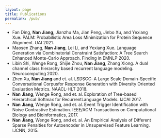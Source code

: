 ```yaml
---
layout: page
title: Publications
permalink: /pub/
---
```


- Fan Ding, **Nan Jiang**, Jianzhu Ma, Jian Peng, Jinbo Xu, and Yexiang Xue. PALM: Probabilistic Area Loss Minimization for Protein Sequence Alignment. UAI 2021.
- Maosen Zhang, **Nan Jiang**, Lei Li, and Yexiang Xue. Language Generation via Combinatorial Constraint Satisfaction: A Tree Search Enhanced Monte-Carlo Approach. Finding in EMNLP 2020.
- Libin Shi, Wenge Rong, Shijie Zhou, **Nan Jiang**, Zhang Xiong. A dual channel class hierarchy based recurrent language modeling. Neurocomputing 2020.
- Zhen Xu, **Nan Jiang** and et. al. LSDSCC: A Large Scale Domain-Specific Conversational Corpusfor Response Generation with Diversity Oriented Evaluation Metrics. NAACL-HLT 2018.
- **Nan Jiang**, Wenge Rong, and et. al. Exploration of Tree-based Hierarchical Softmax for RecurrentLanguage Models. IJCAI 2017.
- **Nan Jiang**, Wenge Rong, and et. al. Event Trigger Identification with Noise Contrastive Estimation. IEEE/ACM Transactions on Computational Biology and Bioinformatics, 2017.
- **Nan Jiang**, Wenge Rong, and et. al. An Empirical Analysis of Different Sparse Penalties for Autoencoder in Unsupervised Feature Learning. IJCNN, 2015.
